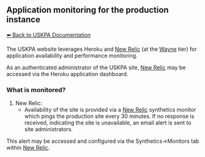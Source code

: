 ## Application monitoring for the production instance
[:arrow_left: Back to USKPA
Documentation](../docs)

The USKPA website leverages Heroku and [New Relic] (at the [Wayne](https://elements.heroku.com/addons/newrelic#wayne) tier) for application availability and performance monitoring.

As an authenticated administrator of the USKPA site, [New Relic] may be accessed via the Heroku application dashboard.

### What is monitored?

1. New Relic:
    * Availability of the site is provided via a [New Relic]
    synthetics monitor which pings the production site every 30
    minutes. If no response is received, indicating the
    site is unavailable, an email alert is sent to site
    administrators.


This alert may be accessed and configured via the Synthetics->Monitors tab within [New Relic].

[New Relic]: https://newrelic.com/
